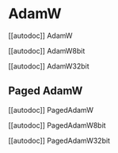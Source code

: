 # AdamW

[[autodoc]] AdamW

[[autodoc]] AdamW8bit

[[autodoc]] AdamW32bit

## Paged AdamW

[[autodoc]] PagedAdamW

[[autodoc]] PagedAdamW8bit

[[autodoc]] PagedAdamW32bit
